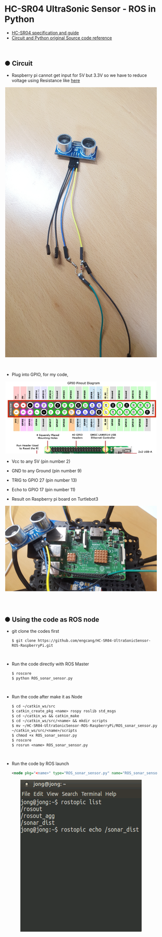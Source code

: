 # HC-SR04 UltraSonic Sensor - ROS in Python
+ [HC-SR04 specification and guide](https://randomnerdtutorials.com/complete-guide-for-ultrasonic-sensor-hc-sr04/)
+ [Circuit and Python original Source code reference](https://blog.naver.com/roboholic84/220319850312)
</br></br><br>

## ● Circuit
+ Raspberry pi cannot get input for 5V but 3.3V so we have to reduce voltage using Resistance like [here](https://blog.naver.com/roboholic84/220319850312)
<p align="center">
<img src="https://github.com/engcang/image-files/blob/master/sonar_sensor/Resistance.jpg" width="500" hspace="0"/>
</p>
<br>

+ Plug into GPIO, for my code, 
<p align="center">
<img src="https://github.com/engcang/image-files/blob/master/sonar_sensor/gpio.png" width="500" hspace="0"/>
</p>

  + Vcc to any 5V (pin number 2)
  + GND to any Ground (pin number 9)
  + TRIG to GPIO 27 (pin number 13)
  + Echo to GPIO 17 (pin number 11)

+ Result on Raspberry pi board on Turtlebot3
<p align="center">
<img src="https://github.com/engcang/image-files/blob/master/sonar_sensor/Raspberry.jpg" width="500" hspace="0"/>
</p>

</br></br>


## ● Using the code as ROS node
+ git clone the codes first
  ~~~shell
  $ git clone https://github.com/engcang/HC-SR04-UltraSonicSensor-ROS-RaspberryPi.git
  ~~~
<br>

+ Run the code directly with ROS Master
  ~~~shell
  $ roscore
  $ python ROS_sonar_sensor.py
  ~~~
<br>

+ Run the code after make it as Node
  ~~~shell
  $ cd ~/catkin_ws/src
  $ catkin_create_pkg <name> rospy roslib std_msgs
  $ cd ~/catkin_ws && catkin_make
  $ cd ~/catkin_ws/src/<name> && mkdir scripts
  $ mv ~/HC-SR04-UltraSonicSensor-ROS-RaspberryPi/ROS_sonar_sensor.py ~/catkin_ws/src/<name>/scripts
  $ chmod +x ROS_sonar_sensor.py
  $ roscore
  $ rosrun <name> ROS_sonar_sensor.py
  ~~~
<br>

+ Run the code by ROS launch
  ~~~xml
  <node pkg="<name>" type="ROS_sonar_sensor.py" name="ROS_sonar_sensor" />
  ~~~
<p align="center">
<img src="https://github.com/engcang/image-files/blob/master/sonar_sensor/ROS_topic.gif" width="400" height="500" hspace="0"/>
</p>
